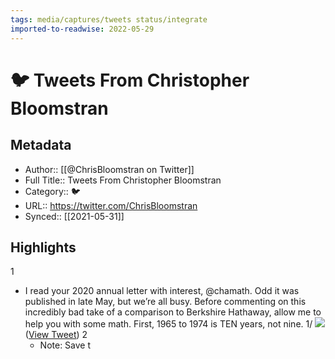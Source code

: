 ```yaml
---
tags: media/captures/tweets status/integrate
imported-to-readwise: 2022-05-29
---
```

# 🐦 Tweets From Christopher Bloomstran

## Metadata
- Author:: [[@ChrisBloomstran on Twitter]]
- Full Title:: Tweets From Christopher Bloomstran
- Category:: 🐦
- URL:: https://twitter.com/ChrisBloomstran
- Synced:: [[2021-05-31]]

## Highlights
1
- I read your 2020 annual letter with interest, @chamath. Odd it was published in late May, but we’re all busy. Before commenting on this incredibly bad take of a comparison to Berkshire Hathaway, allow me to help you with some math. First, 1965 to 1974 is TEN years, not nine. 1/ 
  ![](https://pbs.twimg.com/media/E2qT99cWUAUkx9X.jpg) ([View Tweet](https://twitter.com/ChrisBloomstran/status/1399120502430515203))
2
    - Note: Save t

